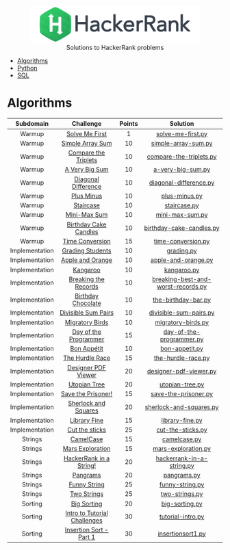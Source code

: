 <p align="center">
    <a href="https://www.hackerrank.com/shubhamkhan">
        <img height=85 src="logo_wordmark.svg">
    </a>
    <br>Solutions to HackerRank problems
</p>

* [Algorithms](#algorithms)
* [Python](#python)
* [SQL](#sql)

# Algorithms

| Subdomain | Challenge | Points | Solution |
|:---------:|:---------:|:------:|:--------:|
| Warmup | [Solve Me First](https://www.hackerrank.com/challenges/solve-me-first) | 1 | [solve-me-first.py](https://github.com/shubhamkhan/HackerRank_Solutions/blob/master/Algorithms/solve-me-first.py) |
| Warmup | [Simple Array Sum](https://www.hackerrank.com/challenges/simple-array-sum) | 10 | [simple-array-sum.py](https://github.com/shubhamkhan/HackerRank_Solutions/blob/master/Algorithms/simple-array-sum.py) |
| Warmup | [Compare the Triplets](https://www.hackerrank.com/challenges/compare-the-triplets) | 10 | [compare-the-triplets.py](https://github.com/shubhamkhan/HackerRank_Solutions/blob/master/Algorithms/compare-the-triplets.py) |
| Warmup | [A Very Big Sum](https://www.hackerrank.com/challenges/a-very-big-sum) | 10 | [a-very-big-sum.py](https://github.com/shubhamkhan/HackerRank_Solutions/blob/master/Algorithms/a-very-big-sum.py) |
| Warmup | [Diagonal Difference](https://www.hackerrank.com/challenges/diagonal-difference) | 10 | [diagonal-difference.py](https://github.com/shubhamkhan/HackerRank_Solutions/blob/master/Algorithms/diagonal-difference.py) |
| Warmup | [Plus Minus](https://www.hackerrank.com/challenges/plus-minus) | 10 | [plus-minus.py](https://github.com/shubhamkhan/HackerRank_Solutions/blob/master/Algorithms/plus-minus.py) |
| Warmup | [Staircase](https://www.hackerrank.com/challenges/staircase) | 10 | [staircase.py](https://github.com/shubhamkhan/HackerRank_Solutions/blob/master/Algorithms/staircase.py) |
| Warmup | [Mini-Max Sum](https://www.hackerrank.com/challenges/mini-max-sum) | 10 | [mini-max-sum.py](https://github.com/shubhamkhan/HackerRank_Solutions/blob/master/Algorithms/mini-max-sum.py) |
| Warmup | [Birthday Cake Candles](https://www.hackerrank.com/challenges/birthday-cake-candles) | 10 | [birthday-cake-candles.py](https://github.com/shubhamkhan/HackerRank_Solutions/blob/master/Algorithms/birthday-cake-candles.py) |
| Warmup | [Time Conversion](https://www.hackerrank.com/challenges/time-conversion) | 15 | [time-conversion.py](https://github.com/shubhamkhan/HackerRank_Solutions/blob/master/Algorithms/time-conversion.py) |
| Implementation | [Grading Students](https://www.hackerrank.com/challenges/grading) | 10 | [grading.py](https://github.com/shubhamkhan/HackerRank_Solutions/blob/master/Algorithms/grading.py) |
| Implementation | [Apple and Orange](https://www.hackerrank.com/challenges/apple-and-orange) | 10 | [apple-and-orange.py](https://github.com/shubhamkhan/HackerRank_Solutions/blob/master/Algorithms/apple-and-orange.py) |
| Implementation | [Kangaroo](https://www.hackerrank.com/challenges/kangaroo) | 10 | [kangaroo.py](https://github.com/shubhamkhan/HackerRank_Solutions/blob/master/Algorithms/kangaroo.py) |
| Implementation | [Breaking the Records](https://www.hackerrank.com/challenges/breaking-best-and-worst-records) | 10 | [breaking-best-and-worst-records.py](https://github.com/shubhamkhan/HackerRank_Solutions/blob/master/Algorithms/breaking-best-and-worst-records.py) |
| Implementation | [Birthday Chocolate](https://www.hackerrank.com/challenges/the-birthday-bar) | 10 | [the-birthday-bar.py](https://github.com/shubhamkhan/HackerRank_Solutions/blob/master/Algorithms/the-birthday-bar.py) |
| Implementation | [Divisible Sum Pairs](https://www.hackerrank.com/challenges/divisible-sum-pairs) | 10 | [divisible-sum-pairs.py](https://github.com/shubhamkhan/HackerRank_Solutions/blob/master/Algorithms/divisible-sum-pairs.py) |
| Implementation | [Migratory Birds](https://www.hackerrank.com/challenges/migratory-birds) | 10 | [migratory-birds.py](https://github.com/shubhamkhan/HackerRank_Solutions/blob/master/Algorithms/migratory-birds.py) |
| Implementation | [Day of the Programmer](https://www.hackerrank.com/challenges/day-of-the-programmer) | 15 | [day-of-the-programmer.py](https://github.com/shubhamkhan/HackerRank_Solutions/blob/master/Algorithms/day-of-the-programmer.py) |
| Implementation | [Bon Appétit](https://www.hackerrank.com/challenges/bon-appetit) | 10 | [bon-appetit.py](https://github.com/shubhamkhan/HackerRank_Solutions/blob/master/Algorithms/bon-appetit.py) |
| Implementation | [The Hurdle Race](https://www.hackerrank.com/challenges/the-hurdle-race) | 15 | [the-hurdle-race.py](https://github.com/shubhamkhan/HackerRank_Solutions/blob/master/Algorithms/the-hurdle-race.py) |
| Implementation | [Designer PDF Viewer](https://www.hackerrank.com/challenges/designer-pdf-viewer) | 20 | [designer-pdf-viewer.py](https://github.com/shubhamkhan/HackerRank_Solutions/blob/master/Algorithms/designer-pdf-viewer.py) |
| Implementation | [Utopian Tree](https://www.hackerrank.com/challenges/utopian-tree) | 20 | [utopian-tree.py](https://github.com/shubhamkhan/HackerRank_Solutions/blob/master/Algorithms/utopian-tree.py) |
| Implementation | [Save the Prisoner!](https://www.hackerrank.com/challenges/save-the-prisoner) | 15 | [save-the-prisoner.py](https://github.com/shubhamkhan/HackerRank_Solutions/blob/master/Algorithms/save-the-prisoner.py) |
| Implementation | [Sherlock and Squares](https://www.hackerrank.com/challenges/sherlock-and-squares) | 20 | [sherlock-and-squares.py](https://github.com/shubhamkhan/HackerRank_Solutions/blob/master/Algorithms/sherlock-and-squares.py) |
| Implementation | [Library Fine](https://www.hackerrank.com/challenges/library-fine) | 15 | [library-fine.py](https://github.com/shubhamkhan/HackerRank_Solutions/blob/master/Algorithms/library-fine.py) |
| Implementation | [Cut the sticks](https://www.hackerrank.com/challenges/cut-the-sticks) | 25 | [cut-the-sticks.py](https://github.com/shubhamkhan/HackerRank_Solutions/blob/master/Algorithms/cut-the-sticks.py) |
| Strings | [CamelCase](https://www.hackerrank.com/challenges/camelcase) | 15 | [camelcase.py](https://github.com/shubhamkhan/HackerRank_Solutions/blob/master/Algorithms/camelcase.py) |
| Strings | [Mars Exploration](https://www.hackerrank.com/challenges/mars-exploration) | 15 | [mars-exploration.py](https://github.com/shubhamkhan/HackerRank_Solutions/blob/master/Algorithms/mars-exploration.py) |
| Strings | [HackerRank in a String!](https://www.hackerrank.com/challenges/hackerrank-in-a-string) | 20 | [hackerrank-in-a-string.py](https://github.com/shubhamkhan/HackerRank_Solutions/blob/master/Algorithms/hackerrank-in-a-string.py) |
| Strings | [Pangrams](https://www.hackerrank.com/challenges/pangrams) | 20 | [pangrams.py](https://github.com/shubhamkhan/HackerRank_Solutions/blob/master/Algorithms/pangrams.py) |
| Strings | [Funny String](https://www.hackerrank.com/challenges/funny-string) | 25 | [funny-string.py](https://github.com/shubhamkhan/HackerRank_Solutions/blob/master/Algorithms/funny-string.py) |
| Strings | [Two Strings](https://www.hackerrank.com/challenges/two-strings) | 25 | [two-strings.py](https://github.com/shubhamkhan/HackerRank_Solutions/blob/master/Algorithms/two-strings.py) |
| Sorting | [Big Sorting](https://www.hackerrank.com/challenges/big-sorting) | 20 | [big-sorting.py](https://github.com/shubhamkhan/HackerRank_Solutions/blob/master/Algorithms/big-sorting.py) |
| Sorting | [Intro to Tutorial Challenges](https://www.hackerrank.com/challenges/tutorial-intro) | 30 | [tutorial-intro.py](https://github.com/shubhamkhan/HackerRank_Solutions/blob/master/Algorithms/tutorial-intro.py) |
| Sorting | [Insertion Sort - Part 1](https://www.hackerrank.com/challenges/insertionsort1) | 30 | [insertionsort1.py](https://github.com/shubhamkhan/HackerRank_Solutions/blob/master/Algorithms/insertionsort1.py) |
